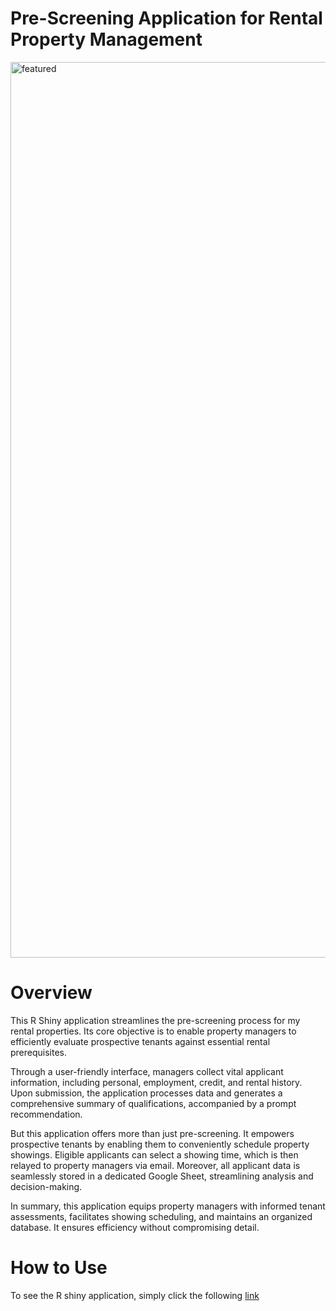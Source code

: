 # Pre-Screening Application for Rental Property Management
<img width="1433" alt="featured" src="https://github.com/zoleak/PrescreenApp/assets/36116239/e1ab38d4-f8c5-47b8-a766-02d195f03ddb">

# Overview
This R Shiny application streamlines the pre-screening process for my rental properties. Its core objective is to enable property managers to efficiently evaluate prospective tenants against essential rental prerequisites.

Through a user-friendly interface, managers collect vital applicant information, including personal, employment, credit, and rental history. Upon submission, the application processes data and generates a comprehensive summary of qualifications, accompanied by a prompt recommendation.

But this application offers more than just pre-screening. It empowers prospective tenants by enabling them to conveniently schedule property showings. Eligible applicants can select a showing time, which is then relayed to property managers via email. Moreover, all applicant data is seamlessly stored in a dedicated Google Sheet, streamlining analysis and decision-making.

In summary, this application equips property managers with informed tenant assessments, facilitates showing scheduling, and maintains an organized database. It ensures efficiency without compromising detail.

# How to Use

To see the R shiny application, simply click the following [link](https://zoleak.shinyapps.io/PrescreenApp/)
